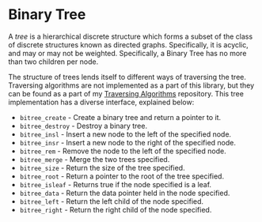 # Binary Tree #

A <em>tree</em> is a hierarchical discrete structure which forms a subset of
the class of discrete structures known as directed graphs. Specifically, it is
acyclic, and may or may not be weighted. Specifically, a Binary Tree has no
more than two children per node.
<!-- TODO: insert the tree picture here. -->

The structure of trees lends itself to different ways of traversing the tree.
Traversing algorithms are not implemented as a part of this library, but they
can be found as a part of my
<a href="https://github.com/AmateurECE/Tree-Traversal">Traversing
Algorithms</a> repository. This tree implementation has a diverse interface,
explained below:

* `bitree_create` - Create a binary tree and return a pointer to it.
* `bitree_destroy` - Destroy a binary tree.
* `bitree_insl` - Insert a new node to the left of the specified node.
* `bitree_insr` - Insert a new node to the right of the specified node.
* `bitree_rem` - Remove the node to the left of the specified node.
* `bitree_merge` - Merge the two trees specified.
* `bitree_size` - Return the size of the tree specified.
* `bitree_root` - Return a pointer to the root of the tree specified.
* `bitree_isleaf` - Returns true if the node specified is a leaf.
* `bitree_data` - Return the data pointer held in the node specified.
* `bitree_left` - Return the left child of the node specified.
* `bitree_right` - Return the right child of the node specified.

